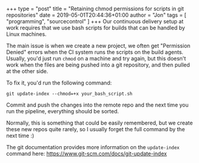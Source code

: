 +++
type = "post"
title = "Retaining chmod permissions for scripts in git repositories"
date = 2019-05-01T20:44:36+01:00
author = "Jon"
tags = [
  "programming",
  "sourcecontrol"
]
+++
Our continuous delivery setup at work requires that we use bash scripts for builds that can be handled by Linux machines.

The main issue is when we create a new project, we often get "Permission Denied" errors when the CI system runs the scripts on the build agents. Usually, you'd just run `chmod` on a machine and try again, but this doesn't work when the files are being pushed into a git repository, and then pulled at the other side.

To fix it, you'd run the following command:

```
git update-index --chmod=+x your_bash_script.sh
```

Commit and push the changes into the remote repo and the next time you run the pipeline, everything should be sorted.

Normally, this is something that could be easily remembered, but we create these new repos quite rarely, so I usually forget the full command by the next time :)

The git documentation provides more information on the `update-index` command here: https://www.git-scm.com/docs/git-update-index
